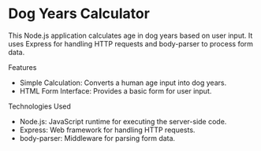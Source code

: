 # Dog Years Calculator

This Node.js application calculates age in dog years based on user input. It uses Express for handling HTTP requests and body-parser to process form data.

Features
* Simple Calculation: Converts a human age input into dog years.
* HTML Form Interface: Provides a basic form for user input.

Technologies Used
* Node.js: JavaScript runtime for executing the server-side code.
* Express: Web framework for handling HTTP requests.
* body-parser: Middleware for parsing form data.
